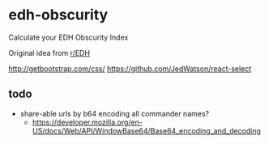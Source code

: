 # edh-obscurity
Calculate your EDH Obscurity Index

Original idea from [r/EDH](https://www.reddit.com/r/EDH/comments/6e79ai/whats_your_obscurity_index/)

http://getbootstrap.com/css/
https://github.com/JedWatson/react-select

## todo

- share-able urls by b64 encoding all commander names?
  - https://developer.mozilla.org/en-US/docs/Web/API/WindowBase64/Base64_encoding_and_decoding
